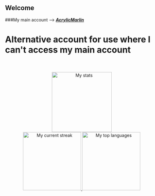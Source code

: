 ## Welcome
###My main account --> ***[AcrylicMarlin](https://github.com/AcrylicMarlin)***
<!-- <p> -->

<!--  </a> -->
<!--   <a target="_blank" href="https://github.com/acrylicmarlin1"> -->
<!--     <img align="right" src="https://komarev.com/ghpvc/?username=acrylicmarlin1&color=282828&label=Profile+visits&style=flat-square" alt="Profile views"> -->
<!--   </a> -->
<!-- </p> -->

# Alternative account for use where I can't access my main account


#
<br>
<div align="center">
    <a target="_blank" href="https://github.com/acrylicmarlin1">
        <img height="197em" src="https://github-readme-stats.vercel.app/api?username=acrylicmarlin1&show_icons=true&include_all_commits=true&count_private=true&title_color=eceff4&text_color=eceff4&bg_color=2e3440" alt="My stats"><br>
        <img height="191em" src="http://github-readme-streak-stats.herokuapp.com/?user=acrylicmarlin1&theme=react" alt="My current streak">
        <img height="191em" src="https://github-readme-stats.vercel.app/api/top-langs/?username=acrylicmarlin1&layout=compact&theme=react&hide=css,html&langs_count=8" alt="My top languages">
        <!-- <img height="200em" src="https://github-profile-summary-cards.vercel.app/api/cards/productive-time?username=acrylicmarlin1&theme=nord_dark" alt="My languages stats"> -->
<!--         <img width="100%" src="https://activity-graph.herokuapp.com/graph?username=acrylicmarlin1&theme=github&bg_color=20232a&line=2d4854&point=56bcd9&color=ffffff" alt="My activity graph"> -->
    </a>
</div
